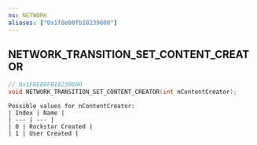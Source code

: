 ```yaml
---
ns: NETWORK
aliases: ["0x1f8e00fb18239600"]
---
```

## NETWORK_TRANSITION_SET_CONTENT_CREATOR

```c
// 0x1F8E00FB18239600
void NETWORK_TRANSITION_SET_CONTENT_CREATOR(int nContentCreator);
```

```
Possible values for nContentCreator:
| Index | Name |
| --- | --- |
| 0 | Rockstar Created |
| 1 | User Created |
```
